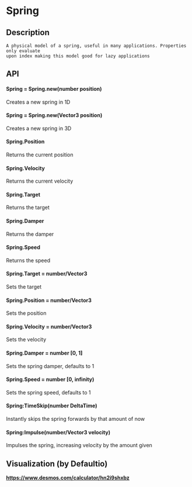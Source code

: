 # Spring

## Description

	A physical model of a spring, useful in many applications. Properties only evaluate
	upon index making this model good for lazy applications

## API

#### Spring = Spring.new(number position)
Creates a new spring in 1D

#### Spring = Spring.new(Vector3 position)
Creates a new spring in 3D

#### Spring.Position
Returns the current position

#### Spring.Velocity
Returns the current velocity

#### Spring.Target
Returns the target

#### Spring.Damper
Returns the damper

#### Spring.Speed
Returns the speed

#### Spring.Target = number/Vector3
Sets the target

#### Spring.Position = number/Vector3
Sets the position

#### Spring.Velocity = number/Vector3
Sets the velocity

#### Spring.Damper = number [0, 1]
Sets the spring damper, defaults to 1

#### Spring.Speed = number [0, infinity)	
Sets the spring speed, defaults to 1

#### Spring:TimeSkip(number DeltaTime)
Instantly skips the spring forwards by that amount of now

#### Spring:Impulse(number/Vector3 velocity)
Impulses the spring, increasing velocity by the amount given


## Visualization (by Defaultio)

**https://www.desmos.com/calculator/hn2i9shxbz**
